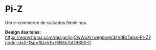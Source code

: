 # Pi-Z
Um e-commerce de calçados femininos.

**Design das telas:** https://www.figma.com/design/jojCwWuXrrwegpnqV3zVdB/Telas-PI-Z?node-id=0-1&p=f&t=VExHiN3k7bfOt60X-0
